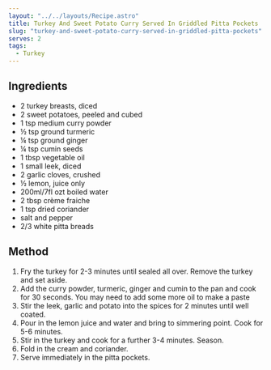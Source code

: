 ```yaml
---
layout: "../../layouts/Recipe.astro"
title: Turkey And Sweet Potato Curry Served In Griddled Pitta Pockets
slug: "turkey-and-sweet-potato-curry-served-in-griddled-pitta-pockets"
serves: 2
tags:
  - Turkey
---
```


## Ingredients

- 2 turkey breasts, diced
- 2 sweet potatoes, peeled and cubed
- 1 tsp medium curry powder
- ½ tsp ground turmeric
- ¼ tsp ground ginger
- ¼ tsp cumin seeds 
- 1 tbsp vegetable oil
- 1 small leek, diced
- 2 garlic cloves, crushed
- ½ lemon, juice only
- 200ml/7fl ozt boiled water
- 2 tbsp crème fraiche
- 1 tsp dried coriander
- salt and pepper
- 2/3 white pitta breads

## Method

1. Fry the turkey for 2-3 minutes until sealed all over. Remove the turkey and set aside.
1. Add the curry powder, turmeric, ginger and cumin to the pan and cook for 30 seconds. You may need to add some more oil to make a paste
1. Stir the leek, garlic and potato into the spices for 2 minutes until well coated.
1. Pour in the lemon juice and water and bring to simmering point. Cook for 5-6 minutes.
1. Stir in the turkey and cook for a further 3-4 minutes. Season.
1. Fold in the cream and coriander.
1. Serve immediately in the pitta pockets.